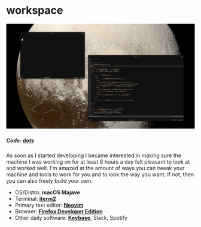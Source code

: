 # workspace

![desktop image](/media/desktop4.png)

##### Code: [dots](https://github.com/ckipp01/dots)

As soon as I started developing I became interested in making sure the machine I
was working on for at least 8 hours a day felt pleasant to look at and worked
well. I'm amazed at the amount of ways you can tweak your machine and tools to
work for you and to look the way you want. If not, then you can also freely
build your own.

  - OS/Distro: **macOS Majave**
  - Terminal: [**iterm2**](https://iterm2.com)
  - Primary text editor: [**Neovim**](https://neovim.io/)
  - Browser: [**Firefox Developer Edition**](https://www.mozilla.org/en-US/firefox/developer)
  - Other daily software: [**Keybase**](https://keybase.io), Slack, Spotify
